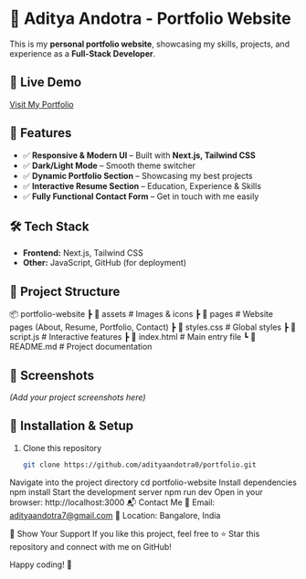 # 🚀 Aditya Andotra - Portfolio Website

This is my **personal portfolio website**, showcasing my skills, projects, and experience as a **Full-Stack Developer**.

## 🔗 Live Demo  
[Visit My Portfolio](https://adityaandotra0.github.io/Portfolio/)

## 📌 Features  
- ✅ **Responsive & Modern UI** – Built with **Next.js, Tailwind CSS**  
- ✅ **Dark/Light Mode** – Smooth theme switcher  
- ✅ **Dynamic Portfolio Section** – Showcasing my best projects  
- ✅ **Interactive Resume Section** – Education, Experience & Skills  
- ✅ **Fully Functional Contact Form** – Get in touch with me easily  

## 🛠️ Tech Stack  
- **Frontend:** Next.js, Tailwind CSS  
- **Other:** JavaScript, GitHub (for deployment)  

## 📂 Project Structure  
📦 portfolio-website
┣ 📂 assets # Images & icons
┣ 📂 pages # Website pages (About, Resume, Portfolio, Contact)
┣ 📜 styles.css # Global styles
┣ 📜 script.js # Interactive features
┣ 📜 index.html # Main entry file
┗ 📜 README.md # Project documentation



## 📸 Screenshots  
*(Add your project screenshots here)*  

## 🚀 Installation & Setup  
1. Clone this repository  
   ```sh
   git clone https://github.com/adityaandotra0/portfolio.git
Navigate into the project directory
cd portfolio-website
Install dependencies
npm install
Start the development server
npm run dev
Open in your browser: http://localhost:3000
📬 Contact Me
📧 Email: adityaandotra7@gmail.com
📍 Location: Bangalore, India

🌟 Show Your Support
If you like this project, feel free to ⭐ Star this repository and connect with me on GitHub!

Happy coding! 🚀
